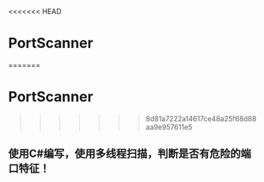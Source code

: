 <<<<<<< HEAD
# PortScanner

=======
# PortScanner

>>>>>>> 8d81a7222a14617ce48a25f68d88aa9e957611e5
## 使用C#编写，使用多线程扫描，判断是否有危险的端口特征！